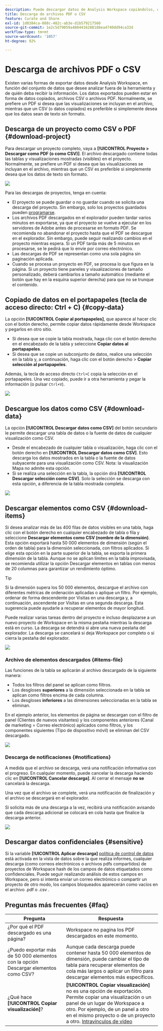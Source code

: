 ```yaml
---
description: Puede descargar datos de Analysis Workspace copiándolos, o en los formatos PDF y CSV.
title: Descarga de archivos PDF o CSV
feature: Curate and Share
exl-id: 1d8384ca-888c-482c-ab3e-d1b579217560
source-git-commit: 1e2c5d79059a4804416288188ea4740dd94ca33d
workflow-type: tm+mt
source-wordcount: '1057'
ht-degree: 92%

---
```


# Descarga de archivos PDF o CSV

Existen varias formas de exportar datos desde Analysis Workspace, en función del conjunto de datos que desee analizar fuera de la herramienta y de quién deba recibir la información. Los datos exportados pueden estar en forma de datos copiados, archivos CSV o archivos PDF. Normalmente, se prefiere un PDF si desea que las visualizaciones se incluyan en el archivo, mientras que un CSV (o datos copiados) es preferible si simplemente desea que los datos sean de texto sin formato.

## Descarga de un proyecto como CSV o PDF {#download-project}

Para descargar un proyecto completo, vaya a **[!UICONTROL Proyecto > Descargar como PDF (o como CSV)]**. El archivo descargado contiene todas las tablas y visualizaciones mostradas (visibles) en el proyecto. Normalmente, se prefiere un PDF si desea que las visualizaciones se incluyan en el archivo, mientras que un CSV es preferible si simplemente desea que los datos de texto sin formato.

![](assets/download-project.png)

Para las descargas de proyectos, tenga en cuenta:

* El proyecto se puede guardar o no guardar cuando se solicita una descarga del proyecto. Sin embargo, solo los proyectos guardados pueden [programarse](https://experienceleague.adobe.com/docs/analytics/analyze/analysis-workspace/curate-share/t-schedule-report.html?lang=es).
* Los archivos PDF descargados en el explorador pueden tardar varios minutos en exportarse, ya que el proyecto se vuelve a ejecutar en los servidores de Adobe antes de procesarse en formato PDF. Se recomienda no abandonar el proyecto hasta que el PDF se descargue en el explorador. Sin embargo, puede seguir realizando cambios en el proyecto mientras espera. Si un PDF tarda más de 5 minutos en procesarse, se le pedirá que lo envíe por correo electrónico.
* Las descargas de PDF se representan como una sola página sin paginación aplicada.
* Cuando se procesa un proyecto en PDF, se procesa lo que figura en la página. Si un proyecto tiene paneles y visualizaciones de tamaño personalizado, deberá cambiarlos a tamaño automático (mediante el botón que hay en la esquina superior derecha) para que no se trunque el contenido.

## Copiado de datos en el portapapeles (tecla de acceso directo: Ctrl + C) {#copy-data}

La opción **[!UICONTROL Copiar al portapapeles]**, que aparece al hacer clic con el botón derecho, permite copiar datos rápidamente desde Workspace y pegarlos en otro sitio.

* Si desea que se copie la tabla mostrada, haga clic con el botón derecho en el encabezado de la tabla y seleccione **Copiar datos al portapapeles**.
* Si desea que se copie un subconjunto de datos, realice una selección en la tabla y, a continuación, haga clic con el botón derecho > **Copiar selección al portapapeles**.

Además, la tecla de acceso directo `Ctrl+C` copia la selección en el portapapeles. Una vez copiado, puede ir a otra herramienta y pegar la información (o pulsar `Ctrl+V`).

![](assets/copy-selection.png)

## Descargue los datos como CSV {#download-data}

La opción **[!UICONTROL Descargar datos como CSV]** del botón secundario le permite descargar una tabla de datos o la fuente de datos de cualquier visualización como CSV.

* Desde el encabezado de cualquier tabla o visualización, haga clic con el botón derecho en **[!UICONTROL Descargar datos como CSV]**. Esto descarga los datos mostrados en la tabla o la fuente de datos subyacente para una visualización como CSV. Nota: la visualización Mapa no admite esta opción.
* Si se realiza una selección en la tabla, la opción dirá **[!UICONTROL Descargar selección como CSV]**. Solo la selección se descarga con esta opción, a diferencia de la tabla mostrada completa.

![](assets/download-data-viz.png)

## Descargar elementos como CSV {#download-items}

Si desea analizar más de las 400 filas de datos visibles en una tabla, haga clic con el botón derecho en cualquier encabezado de tabla o fila y seleccione **Descargar elementos como CSV (nombre de la dimensión)**. Esta opción exportará hasta 50 000 elementos de dimensión (según el orden de tabla) para la dimensión seleccionada, con filtros aplicados. Si elige esta opción en la parte superior de la tabla, se exporta la primera dimensión de la tabla. Aunque no se aplican límites en la tabla improvisada, se recomienda utilizar la opción Descargar elementos en tablas con menos de 20 columnas para garantizar un rendimiento óptimo.

>[!TIP]
>
> Si la dimensión supera los 50 000 elementos, descargue el archivo con diferentes métricas de ordenación aplicadas o aplique un filtro. Por ejemplo, ordenar de forma descendente por Visitas en una descarga y, a continuación, ascendente por Visitas en una segunda descarga. Esta sugerencia puede ayudarle a recuperar elementos de mayor longitud.

Puede realizar varias tareas dentro del proyecto e incluso desplazarse a un nuevo proyecto de Workspace en la misma pestaña mientras la descarga está en curso. La descarga se detendrá si abre una nueva pestaña del explorador. La descarga se cancelará si deja Workspace por completo o si cierra la pestaña del explorador.

![](assets/download-items.png)

### Archivo de elementos descargados {#items-file}

Las funciones de la tabla se aplicarán al archivo descargado de la siguiente manera:

* Todos los filtros del panel se aplican como filtros.
* Los desgloses **superiores** a la dimensión seleccionada en la tabla se aplican como filtros encima de cada columna.
* Los desgloses **inferiores** a las dimensiones seleccionadas en la tabla se eliminan.

En el ejemplo anterior, los elementos de página se descargan con el filtro de panel (Clientes de nuevos visitantes) y los componentes anteriores (Canal de marketing = Correo electrónico) aplicados como filtros, y los componentes siguientes (Tipo de dispositivo móvil) se eliminan del CSV descargado.

![](assets/downloaded-file.png)

### Descarga de notificaciones {#notifications}

A medida que el archivo se descarga, verá una notificación informativa con el progreso. En cualquier momento, puede cancelar la descarga haciendo clic en **[!UICONTROL Cancelar descarga]**. Al cerrar el mensaje **no se** cancelará la descarga.

Una vez que el archivo se complete, verá una notificación de finalización y el archivo se descargará en el explorador.

Si solicita más de una descarga a la vez, recibirá una notificación avisando que cada descarga adicional se colocará en cola hasta que finalice la descarga anterior.

![](assets/toast.png)

## Descargar datos confidenciales {#sensitive}

Si la variable **[!UICONTROL Aplicar descarga]** [política de control de datos](/help/data-views/data-governance.md) está activada en la vista de datos sobre la que realiza informes, cualquier descarga (como correos electrónicos o archivos pdfs compartidos) de proyectos de Workspace hash de los campos de datos etiquetados como confidenciales. Puede seguir realizando análisis de estos campos en Workspace, pero si intenta enviar un correo electrónico o compartir un proyecto de otro modo, los campos bloqueados aparecerán como vacíos en el archivo .pdf o .csv .

## Preguntas más frecuentes {#faq}

| Pregunta | Respuesta |
| --- | --- |
| ¿Por qué el PDF descargado es una página? | Workspace no pagina los PDF descargados en este momento. |
| ¿Puedo exportar más de 50 000 elementos con la opción Descargar elementos como CSV? | Aunque cada descarga puede contener hasta 50 000 elementos de dimensión, puede cambiar el tipo de tabla para recuperar elementos de cola más largos o aplicar un filtro para descargar elementos más específicos. |
| ¿Qué hace **[!UICONTROL Copiar visualización]**? | **[!UICONTROL Copiar visualización]** no es una opción de exportación. Permite copiar una visualización o un panel de un lugar de Workspace a otro. Por ejemplo, de un panel a otro en el mismo proyecto o de un proyecto a otro. [Intravínculos de vídeo](https://experienceleague.adobe.com/docs/analytics-learn/tutorials/analysis-workspace/visualizations/intra-linking-in-analysis-workspace.html?lang=es) |
